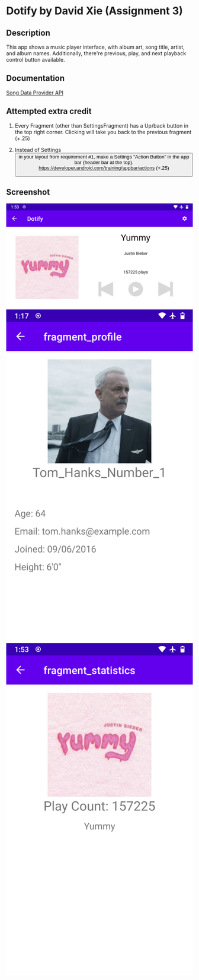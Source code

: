# Dotify by David Xie (Assignment 3)

## Description

This app shows a music player interface, with album art, song title, artist, and album names. Additionally, there're previous, play, and next playback control button available.

## Documentation

[Song Data Provider API](https://github.com/echeeUW/SongDataProvider)

## Attempted extra credit

1. Every Fragment (other than SettingsFragment) has a Up/back button in the top right corner. Clicking will take you back to the previous fragment (+.25)

2. Instead of Settings <Button> in your layout from requirement #1, make a Settings "Action Button” in the app bar (header bar at the top). https://developer.android.com/training/appbar/actions (+.25)

## Screenshot

![Dotify Song Player Screenshot](hw3-1.png)
![Dotify Profile Page](hw3-2.png)
![Dotify Statistics Page](hw3-3.png)